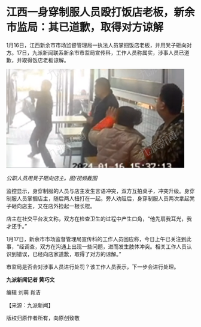 # 江西一身穿制服人员殴打饭店老板，新余市监局：其已道歉，取得对方谅解

1月16日，江西新余市市场监督管理局一执法人员掌掴饭店老板，并用凳子砸向对方。17日，九派新闻联系新余市市监局宣传科，工作人员称属实，涉事人员已道歉，并取得饭店老板谅解。

![45c593ad111979c5fabc8160d22988a9.jpg](https://raw.githubusercontent.com/qqhsx/qqnews_image/main/2024/01/17/江西一身穿制服人员殴打饭店老板，新余市监局：其已道歉，取得对方谅解/45c593ad111979c5fabc8160d22988a9.jpg)

_公职人员用凳子砸向店主。图/视频截图_

监控显示，身穿制服的人员与店主发生言语冲突，双方互拍桌子，冲突升级。身穿制服人员掌掴店主，随后两人扭打在一起。旁人劝阻后，身穿制服人员两次拿起凳子砸向店主，又在店外捡起一根长棍。

店主在社交平台发文称，双方在检查卫生的过程中产生口角，“他先扇我耳光，我才还手。”

1月17日，新余市市场监督管理局宣传科的工作人员回应称，今日上午已关注到此事，“经调查，双方在沟通上出现一些问题，进而发生肢体冲突。相关工作人员认识到错误，已经向店家道歉，取得了对方的谅解。”

市监局是否会对涉事人员进行处罚？该工作人员表示，下一步会进行处理。

**九派新闻记者 黄巧文**

编辑 刘萌 肖洁

【来源：九派新闻】

版权归原作者所有，向原创致敬

